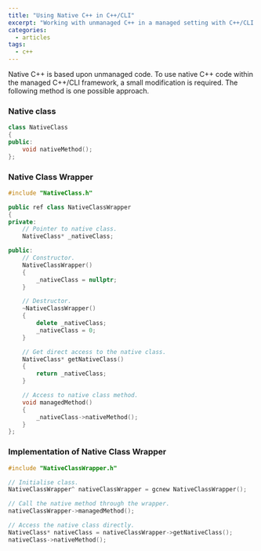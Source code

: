 ```yaml
---
title: "Using Native C++ in C++/CLI"
excerpt: "Working with unmanaged C++ in a managed setting with C++/CLI."
categories:
  - articles
tags:
  - c++
---
```


Native C++ is based upon unmanaged code. To use native C++ code within the managed C++/CLI framework, a small modification is required.
The following method is one possible approach.

### Native class

```cpp
class NativeClass
{
public:
    void nativeMethod();
};
```

### Native Class Wrapper

```cpp
#include "NativeClass.h"

public ref class NativeClassWrapper
{
private:
    // Pointer to native class.
    NativeClass* _nativeClass;

public:
    // Constructor.
    NativeClassWrapper()
    {
        _nativeClass = nullptr;
    }

    // Destructor.
    ~NativeClassWrapper()
    {
        delete _nativeClass;
        _nativeClass = 0;
    }

    // Get direct access to the native class.
    NativeClass* getNativeClass()
    {
        return _nativeClass;
    }

    // Access to native class method.
    void managedMethod()
    {
        _nativeClass->nativeMethod();
    }
};
```

### Implementation of Native Class Wrapper

```cpp
#include "NativeClassWrapper.h"

// Initialise class.
NativeClassWrapper^ nativeClassWrapper = gcnew NativeClassWrapper();

// Call the native method through the wrapper.
nativeClassWrapper->managedMethod();

// Access the native class directly.
NativeClass* nativeClass = nativeClassWrapper->getNativeClass();
nativeClass->nativeMethod();
```

